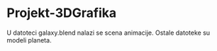 # Projekt-3DGrafika
U datoteci galaxy.blend nalazi se scena animacije. Ostale datoteke su modeli planeta.
